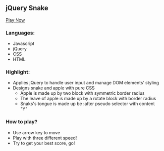 ## jQuery Snake

[Play Now][live]

[live]: https://chiaowenlin075.github.io/Snake

### Languages:
- Javascript
- jQuery
- CSS
- HTML

### Highlight:
- Applies jQuery to handle user input and manage DOM elements’ styling
- Designs snake and apple with pure CSS
  - Apple is made up by two block with symmetric border radius
  - The leave of apple is made up by a rotate block with border radius
  - Snaks's tongue is made up be :after pseudo selector with content "Y"

### How to play?
- Use arrow key to move
- Play with three different speed!
- Try to get your best score, go!
